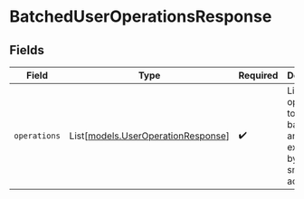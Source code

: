 # BatchedUserOperationsResponse


## Fields

| Field                                                                    | Type                                                                     | Required                                                                 | Description                                                              |
| ------------------------------------------------------------------------ | ------------------------------------------------------------------------ | ------------------------------------------------------------------------ | ------------------------------------------------------------------------ |
| `operations`                                                             | List[[models.UserOperationResponse](../models/useroperationresponse.md)] | :heavy_check_mark:                                                       | List of user operations to be batched and executed by the smart account. |